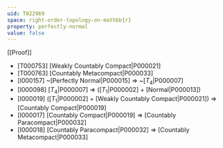 ```yaml
---
uid: T022969
space: right-order-topology-on-mathbb{r}
property: perfectly-normal
value: false
---
```

[[Proof]]

* [T000753] [Weakly Countably Compact|P000021]
* [T000763] [Countably Metacompact|P000033]
* [I000157] ~[Perfectly Normal|P000015] => ~[$T_4$|P000007]
* [I000098] [$T_4$|P000007] => ([$T_1$|P000002] + [Normal|P000013])
* [I000019] ([$T_1$|P000002] + [Weakly Countably Compact|P000021]) => [Countably Compact|P000019]
* [I000017] [Countably Compact|P000019] => [Countably Paracompact|P000032]
* [I000018] [Countably Paracompact|P000032] => [Countably Metacompact|P000033]


